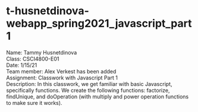 # t-husnetdinova-webapp_spring2021_javascript_part1

Name: Tammy Husnetdinova <br>
Class: CSCI4800-E01 <br>
Date: 1/15/21 <br>
Team member: Alex Verkest has been added <br>
Assignment: Classwork with Javascript Part 1 <br>
Description: In this classwork, we get familiar with basic Javascript, specifically functions. We create the following functions: factorize, findUnique, and doOperation (with multiply and power operation functions to make sure it works). <br>
